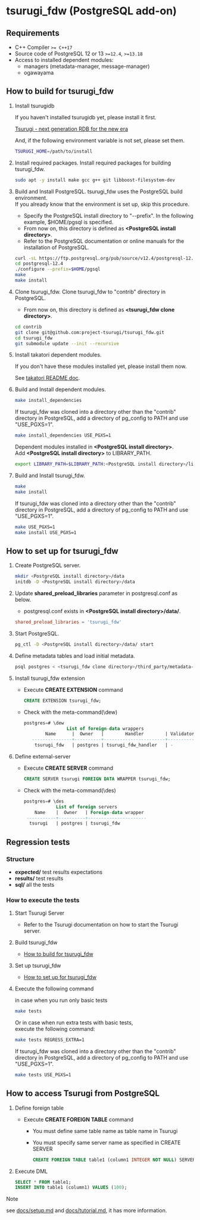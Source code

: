 # tsurugi_fdw (PostgreSQL add-on)

## Requirements

* C++ Compiler `>= C++17`
* Source code of PostgreSQL 12 or 13 `>=12.4`, `>=13.18`
* Access to installed dependent modules:
  * managers (metadata-manager, message-manager)
  * ogawayama

## How to build for tsurugi_fdw

1. Install tsurugidb

    If you haven't installed tsurugidb yet, please install it first.

    [Tsurugi - next generation RDB for the new era](https://github.com/project-tsurugi/tsurugidb)

    And, if the following environment variable is not set, please set them.

    ```bash
    TSURUGI_HOME=/path/to/install
    ```

1. Install required packages.
    Install required packages for building tsurugi_fdw.

    ```sh
    sudo apt -y install make gcc g++ git libboost-filesystem-dev
    ```

1. Build and Install PostgreSQL.
    tsurugi_fdw uses the PostgreSQL build environment.  
    If you already know that the environment is set up, skip this procedure.
    * Specify the PostgreSQL install directory to "--prefix". In the following example, $HOME/pgsql is specified.
    * From now on, this directory is defined as **\<PostgreSQL install directory>**.
    * Refer to the PostgreSQL documentation or online manuals for the installation of PostgreSQL.

    ```sh
    curl -sL https://ftp.postgresql.org/pub/source/v12.4/postgresql-12.4.tar.bz2 | tar -xj
    cd postgresql-12.4
    ./configure --prefix=$HOME/pgsql
    make
    make install
    ```

1. Clone tsurugi_fdw.
    Clone tsurugi_fdw to "contrib" directory in PostgreSQL.
    * From now on, this directory is defined as **\<tsurugi_fdw clone directory>**.

    ```sh
    cd contrib
    git clone git@github.com:project-tsurugi/tsurugi_fdw.git
    cd tsurugi_fdw
    git submodule update --init --recursive
    ```

1. Install takatori dependent modules.

    If you don't have these modules installed yet, please install them now.

    See [takatori README doc](https://github.com/project-tsurugi/takatori/blob/master/README.md#install-dependent-modules).

1. Build and Install dependent modules.

    ```sh
    make install_dependencies
    ```

    If tsurugi_fdw was cloned into a directory other than the "contrib" directory in PostgreSQL,
    add a directory of pg_config to PATH and use "USE_PGXS=1".

    ```sh
    make install_dependencies USE_PGXS=1
    ```

    Dependent modules installed in **\<PostgreSQL install directory>**.  
    Add **\<PostgreSQL install directory>** to LIBRARY_PATH.

    ```sh
    export LIBRARY_PATH=$LIBRARY_PATH:<PostgreSQL install directory>/lib
    ```

1. Build and Install tsurugi_fdw.

    ```sh
    make
    make install
    ```

    If tsurugi_fdw was cloned into a directory other than the "contrib" directory in PostgreSQL,
    add a directory of pg_config to PATH and use "USE_PGXS=1".

    ```sh
    make USE_PGXS=1
    make install USE_PGXS=1
    ```

## How to set up for tsurugi_fdw

1. Create PostgreSQL server.

    ```sh
    mkdir <PostgreSQL install directory>/data
    initdb -D <PostgreSQL install directory>/data
    ```

1. Update **shared_preload_libraries** parameter in postgresql.conf as below.
    * postgresql.conf exists in **\<PostgreSQL install directory>/data/**.

    ```conf
    shared_preload_libraries = 'tsurugi_fdw'
    ```

1. Start PostgreSQL.

    ```sh
    pg_ctl -D <PostgreSQL install directory>/data/ start
    ```

1. Define metadata tables and load initial metadata.

    ```sh
    psql postgres < <tsurugi_fdw clone directory>/third_party/metadata-manager/sql/ddl.sql
    ```

1. Install tsurugi_fdw extension
    * Execute **CREATE EXTENSION** command

        ```sql
        CREATE EXTENSION tsurugi_fdw;
        ```

    * Check with the meta-command(\dew)

        ```sql
        postgres=# \dew
                        List of foreign-data wrappers
                Name      |  Owner   |        Handler        | Validator
           ---------------+----------+-----------------------+-----------
            tsurugi_fdw   | postgres | tsurugi_fdw_handler   | -
        ```

1. Define external-server

   * Execute **CREATE SERVER** command

        ```sql
        CREATE SERVER tsurugi FOREIGN DATA WRAPPER tsurugi_fdw;
        ```

   * Check with the meta-command(\des)

        ```sql
        postgres=# \des
                    List of foreign servers
            Name    |  Owner   | Foreign-data wrapper
         -----------+----------+----------------------
          tsurugi   | postgres | tsurugi_fdw
        ```

## Regression tests

### Structure

* **expected/** test results expectations
* **results/** test results
* **sql/** all the tests

### How to execute the tests

1. Start Tsurugi Server
    * Refer to the Tsurugi documentation on how to start the Tsurugi server.

1. Build tsurugi_fdw
   * [How to build for tsurugi_fdw](#how-to-build-for-tsurugi_fdw)

1. Set up tsurugi_fdw
   * [How to set up for tsurugi_fdw](#how-to-set-up-for-tsurugi_fdw)

1. Execute the following command

    in case when you run only basic tests

    ```sh
    make tests
    ```

    Or in case when run extra tests with basic tests,  
    execute the following command:

    ```sh
    make tests REGRESS_EXTRA=1
    ```

    If tsurugi_fdw was cloned into a directory other than the "contrib" directory in PostgreSQL,
    add a directory of pg_config to PATH and use "USE_PGXS=1".

    ```sh
    make tests USE_PGXS=1
    ```

## How to access Tsurugi from PostgreSQL

1. Define foreign table
   * Execute **CREATE FOREIGN TABLE** command
     * You must define same table name as table name in Tsurugi
     * You must specify same server name as specified in CREATE SERVER

        ```sql
        CREATE FOREIGN TABLE table1 (column1 INTEGER NOT NULL) SERVER tsurugi;
        ```

1. Execute DML

    ```sql
    SELECT * FROM table1;
    INSERT INTO table1 (column1) VALUES (100);
    ```

> [!NOTE]
> see [docs/setup.md](./docs/setup.md) and [docs/tutorial.md](./docs/tutorial.md), it has more information.
